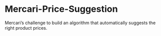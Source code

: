 # Mercari-Price-Suggestion
Mercari’s challenge to build an algorithm that automatically suggests the right product prices.
